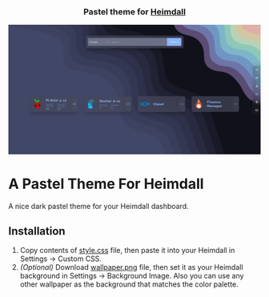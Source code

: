 <h3 align="center">
	<img src="https://raw.githubusercontent.com/catppuccin/catppuccin/main/assets/misc/transparent.png" height="30" width="0px"/>
	Pastel theme for <a href="https://github.com/linuxserver/Heimdall/">Heimdall</a>
	<img src="https://raw.githubusercontent.com/catppuccin/catppuccin/main/assets/misc/transparent.png" height="30" width="0px"/>
</h3>

<p align="center">
	<img src="preview.png">
</p>

# A Pastel Theme For Heimdall

A nice dark pastel theme for your Heimdall dashboard.

## Installation

1. Copy contents of [style.css]([https://github.com/TheDev42/Pastel-Heimdall-Theme/blob/main/style.css]) file, then paste it into your Heimdall in Settings -> Custom CSS.
2. _(Optional)_ Download [wallpaper.png]([https://github.com/TheDev42/Pastel-Heimdall-Theme/blob/main/wallpaper.png]) file, then set it as your Heimdall background in Settings -> Background Image. Also you can use any other wallpaper as the background that matches the color palette.

